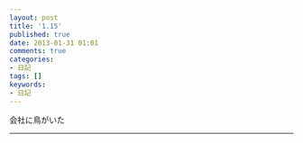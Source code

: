 ```yaml
---
layout: post
title: '1.15'
published: true
date: 2013-01-31 01:01
comments: true
categories:
- 日記
tags: []
keywords:
- 日記
---
```

会社に鳥がいた

---

